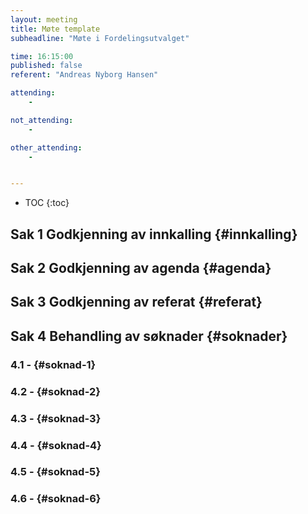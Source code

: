 ```yaml
---
layout: meeting
title: Møte template
subheadline: "Møte i Fordelingsutvalget"

time: 16:15:00
published: false
referent: "Andreas Nyborg Hansen"

attending:
    - 

not_attending:
    -

other_attending:
    -


---
```


* TOC
{:toc}


## Sak 1 Godkjenning av innkalling {#innkalling}
## Sak 2 Godkjenning av agenda {#agenda}
## Sak 3 Godkjenning av referat {#referat}
## Sak 4 Behandling av søknader {#soknader}
### 4.1 -  {#soknad-1}
### 4.2 -  {#soknad-2}
### 4.3 -  {#soknad-3}
### 4.4 -  {#soknad-4}
### 4.5 -  {#soknad-5}
### 4.6 -  {#soknad-6}
